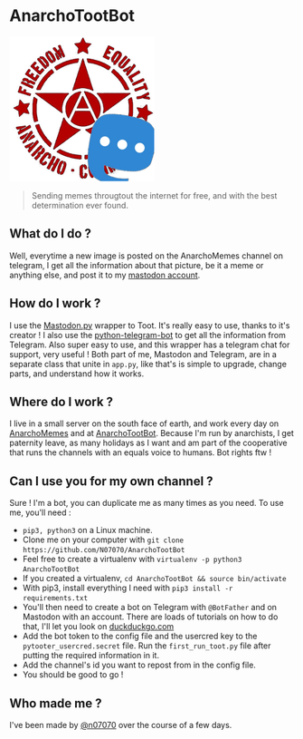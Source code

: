 # AnarchoTootBot

![logo](images/logo.png)

> Sending memes througtout the internet for free, and with the best determination ever found.

## What do I do ?

Well, everytime a new image is posted on the AnarchoMemes channel on telegram, I get all the information about that picture, be it a meme or anything else, and post it to my [mastodon account](https://anticapitalist.party/@AnarchoTootBot).

## How do I work ?

I use the [Mastodon.py](https://github.com/halcy/Mastodon.py/) wrapper to Toot. It's really easy to use, thanks to it's creator ! I also use the [python-telegram-bot](https://python-telegram-bot.org/) to get all the information from Telegram. Also super easy to use, and this wrapper has a telegram chat for support, very useful ! Both part of me, Mastodon and Telegram, are in a separate class that unite in `app.py`, like that's is simple to upgrade, change parts, and understand how it works.

## Where do I work ?

I live in a small server on the south face of earth, and work every day on [AnarchoMemes](https://t.me/AnarchoMemes) and at [AnarchoTootBot](https://anticapitalist.party/@AnarchoTootBot). Because I'm run by anarchists, I get paternity leave, as many holidays as I want and am part of the cooperative that runs the channels with an equals voice to humans. Bot rights ftw !

## Can I use you for my own channel ?

Sure ! I'm a bot, you can duplicate me as many times as you need. To use me, you'll need :
- `pip3, python3` on a Linux machine.
- Clone me on your computer with `git clone https://github.com/N07070/AnarchoTootBot`
- Feel free to create a virtualenv with `virtualenv -p python3 AnarchoTootBot`
- If you created a virtualenv, `cd AnarchoTootBot && source bin/activate`
- With pip3, install everything I need with `pip3 install -r requirements.txt`
- You'll then need to create a bot on Telegram with `@BotFather` and on Mastodon with an account. There are loads of tutorials on how to do that, I'll let you look on [duckduckgo.com](https://duckduckgo.com/?q=how+to+create+a+telegram+bot)
- Add the bot token to the config file and the usercred key to the `pytooter_usercred.secret` file. Run the `first_run_toot.py` file after putting the required information in it.
- Add the channel's id you want to repost from in the config file.
- You should be good to go !

## Who made me ?

I've been made by [@n07070](https://github.com/N07070) over the course of a few days.
